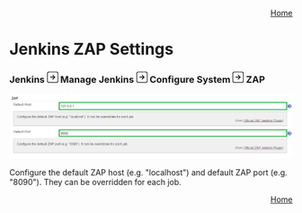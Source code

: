 <a href='https://github.com/JordanGS/zaproxy-plugin/tree/development#table-of-contents-'><div align="right">Home</div></a>

Jenkins ZAP Settings
====================

### Jenkins ![Image of Right Arrow](../images/arrow_right.png) Manage Jenkins ![Image of Right Arrow](../images/arrow_right.png) Configure System ![Image of Right Arrow](../images/arrow_right.png) ZAP

![Image of Jenkins ZAP Settings](../images/ZAP_JENKINS_ZAP_ADMIN.png)

Configure the default ZAP host (e.g. "localhost") and default ZAP port (e.g. "8090"). They can be overridden for each job.

<a href='https://github.com/JordanGS/zaproxy-plugin/tree/development#table-of-contents-'><div align="right">Home</div></a>
